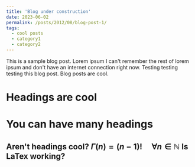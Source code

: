 ```yaml
---
title: 'Blog under construction'
date: 2023-06-02
permalink: /posts/2012/08/blog-post-1/
tags:
  - cool posts
  - category1
  - category2
---
```


This is a sample blog post. Lorem ipsum I can't remember the rest of lorem ipsum and don't have an internet connection right now. Testing testing testing this blog post. Blog posts are cool.

Headings are cool
======

You can have many headings
======

Aren't headings cool? $\Gamma(n) = (n-1)!\quad\forall n\in\mathbb N$ Is LaTex working?
------